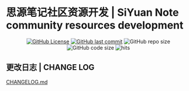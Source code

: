 # 思源笔记社区资源开发 | SiYuan Note community resources development

<div align="center">

[![GitHub License](https://img.shields.io/github/license/Zuoqiu-Yingyi/siyuan-packages-monorepo?style=flat-square)](https://github.com/Zuoqiu-Yingyi/siyuan-packages-monorepo/blob/main/LICENSE)
[![GitHub last commit](https://img.shields.io/github/last-commit/Zuoqiu-Yingyi/siyuan-packages-monorepo?style=flat-square)](https://github.com/Zuoqiu-Yingyi/siyuan-packages-monorepo/commits/main)
![GitHub repo size](https://img.shields.io/github/repo-size/Zuoqiu-Yingyi/siyuan-packages-monorepo?style=flat-square)
![GitHub code size](https://img.shields.io/github/languages/code-size/Zuoqiu-Yingyi/siyuan-packages-monorepo.svg?style=flat-square)
![hits](https://hits.b3log.org/Zuoqiu-Yingyi/siyuan-packages-monorepo.svg)

</div>

## 更改日志 | CHANGE LOG

[CHANGELOG.md](./CHANGELOG.md)
